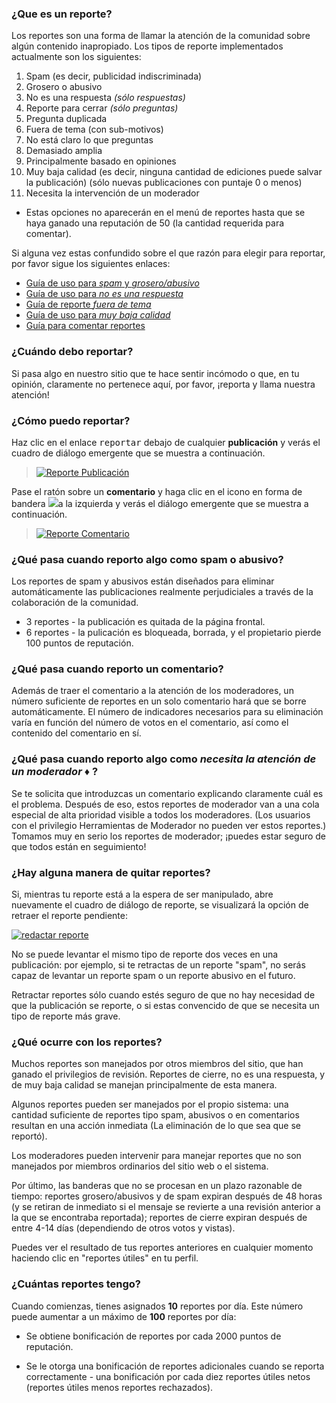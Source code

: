 ### ¿Que es un reporte?

Los reportes son una forma de llamar la atención de la comunidad sobre algún contenido inapropiado. Los tipos de reporte implementados actualmente son los siguientes:

1. Spam (es decir, publicidad indiscriminada)
2. Grosero o abusivo
3. No es una respuesta *(sólo respuestas)*
4. Reporte para cerrar *(sólo preguntas)*
  1. Pregunta duplicada 
  2. Fuera de tema (con sub-motivos) 
  3. No está claro lo que preguntas 
  4. Demasiado amplia 
  5. Principalmente basado en opiniones 
5. Muy baja calidad (es decir, ninguna cantidad de ediciones puede salvar la publicación) (sólo nuevas publicaciones con puntaje 0 o menos)
6. Necesita la intervención de un moderador

* Estas opciones no aparecerán en el menú de reportes hasta que se haya ganado una reputación de 50 (la cantidad requerida para comentar).

Si alguna vez estas confundido sobre el que razón para elegir para reportar, por favor sigue los siguientes enlaces:

* [Guía de uso para *spam* y *grosero/abusivo*][spam-off-faq]
* [Guía de uso para *no es una respuesta*][not-ans-faq]
* [Guía de reporte *fuera de tema*][off-topic-faq]
* [Guía de uso para *muy baja calidad*][vlq-faq]
* [Guía para comentar reportes][comment-faq]

### ¿Cuándo debo reportar?

Si pasa algo en nuestro sitio que te hace sentir incómodo o que, en tu opinión, claramente no pertenece aquí, por favor, ¡reporta y llama nuestra atención!

### ¿Cómo puedo reportar?

Haz clic en el enlace <kbd>reportar</kbd> debajo de cualquier 
**publicación** y verás el cuadro de diálogo emergente que se muestra a continuación.

> [![Reporte Publicación][1]][1]

Pase el ratón sobre un **comentario** y haga clic en el icono en forma de bandera ![](http://i.stack.imgur.com/Fh47a.png)a la izquierda y verás el diálogo emergente que se muestra a continuación.

> [![Reporte Comentario][2]][2]

### ¿Qué pasa cuando reporto algo como spam o abusivo?

Los reportes de spam y abusivos están diseñados para eliminar automáticamente las publicaciones realmente perjudiciales a través de la colaboración de la comunidad.

* 3 reportes - la publicación es quitada de la página frontal.
* 6 reportes - la pulicación es bloqueada, borrada, y el propietario pierde 100 puntos de reputación.

### ¿Qué pasa cuando reporto un comentario?

Además de traer el comentario a la atención de los moderadores, un número suficiente de reportes en un solo comentario hará que se borre automáticamente. El número de indicadores necesarios para su eliminación varía en función del número de votos en el comentario, así como el contenido del comentario en sí.


### ¿Qué pasa cuando reporto algo como *necesita la atención de un moderador ♦* ?

Se te solicita que introduzcas un comentario explicando claramente cuál es el problema. Después de eso, estos reportes de moderador van a una cola especial de alta prioridad visible a todos los moderadores. (Los usuarios con el privilegio Herramientas de Moderador no pueden ver estos reportes.) Tomamos muy en serio los reportes de moderador; ¡puedes estar seguro de que todos están en seguimiento!

### ¿Hay alguna manera de quitar reportes?
Si, mientras tu reporte está a la espera de ser manipulado, abre nuevamente el cuadro de diálogo de reporte, se visualizará la opción de retraer el reporte pendiente:

[![redactar reporte][3]][3]

No se puede levantar el mismo tipo de reporte dos veces en una publicación: por ejemplo, si te retractas de un reporte "spam", no serás capaz de levantar un reporte spam o un reporte abusivo en el futuro.

Retractar reportes sólo cuando estés seguro de que no hay necesidad de que la publicación se reporte, o si estas convencido de que se necesita un tipo de reporte más grave.

### ¿Qué ocurre con los reportes?

Muchos reportes son manejados por otros miembros del sitio, que han ganado el privilegios de revisión. Reportes de cierre, no es una respuesta, y de muy baja calidad se manejan principalmente de esta manera.

Algunos reportes pueden ser manejados por el propio sistema: una cantidad suficiente de reportes tipo spam,  abusivos o en comentarios resultan en una acción inmediata (La eliminación de lo que sea que se reportó).

Los moderadores pueden intervenir para manejar reportes que no son manejados por miembros ordinarios del sitio web o el sistema.

Por último, las banderas que no se procesan en un plazo razonable de tiempo: reportes grosero/abusivos y de spam expiran después de 48 horas (y se retiran de inmediato si el mensaje se revierte a una revisión anterior a la que se encontraba reportada); reportes de cierre expiran después de entre 4-14 días (dependiendo de otros votos y vistas).

Puedes ver el resultado de tus reportes anteriores en cualquier momento haciendo clic en "reportes útiles" en tu perfil.

### ¿Cuántas reportes tengo?

Cuando comienzas, tienes asignados **10** reportes por día. Este número puede aumentar a un máximo de **100** reportes por día:

- Se obtiene bonificación de reportes por cada 2000 puntos de reputación.
- Se le otorga una bonificación de reportes adicionales cuando se reporta correctamente - una bonificación por cada diez reportes útiles netos (reportes útiles menos reportes rechazados).

  [spam-off-faq]: http://meta.stackexchange.com/a/58035
  [not-ans-faq]: http://meta.stackexchange.com/a/81392
  [off-topic-faq]: http://meta.stackexchange.com/a/169824
  [vlq-faq]: http://meta.stackexchange.com/a/93606
  [comment-faq]: http://meta.stackexchange.com/a/17365
  [flag-q]: http://i.stack.imgur.com/E3yhS.png
  [flag-a]: http://i.stack.imgur.com/L97lQ.png
  [flag-c]: http://i.stack.imgur.com/ExaSU.png
  [mod-tools-priv]: /help/privileges/moderator-tools
  [retract-flag]: http://i.stack.imgur.com/3aoe2.png

[1]: https://i.stack.imgur.com/JxZu0.png
  [2]: https://i.stack.imgur.com/G5Axv.png
  [3]: https://i.stack.imgur.com/N5Dd2.png
